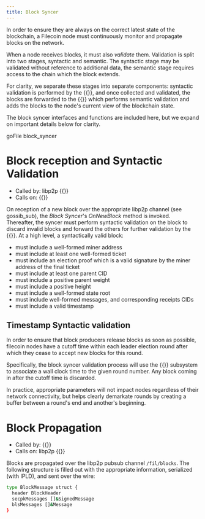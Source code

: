 ```yaml
---
title: Block Syncer
---
```

In order to ensure they are always on the correct latest state of the blockchain,
a Filecoin node must continuously monitor and propagate blocks on the network.

When a node receives blocks, it must also _validate_ them.
Validation is split into two stages, syntactic and semantic.
The syntactic stage may be validated without reference to additional data, the semantic stage requires access to the chain which the block extends.

For clarity, we separate these stages into separate components:
syntactic validation is performed by the {{<sref chainsync>}},
and once collected and validated, the blocks are forwarded
to the {{<sref chain_manager>}} which performs semantic validation and adds the blocks to the node's current view of the blockchain state.

The block syncer interfaces and functions are included here, but we expand on important details below for clarity.

goFile block_syncer

# Block reception and Syntactic Validation

- Called by: libp2p {{<sref chainsync>}}
- Calls on: {{<sref chain_manager>}}

On reception of a new block over the appropriate libp2p channel (see gossib_sub), the _Block Syncer_'s _OnNewBlock_ method is invoked. Thereafter, the syncer must perform syntactic validation on the block to discard invalid blocks and forward the others for further validation by the {{<sref chain_manager>}}. At a high level, a syntactically valid block:

- must include a well-formed miner address
- must include at least one well-formed ticket
- must include an election proof which is a valid signature by the miner address of the final ticket
- must include at least one parent CID
- must include a positive parent weight
- must include a positive height
- must include a well-formed state root
- must include well-formed messages, and corresponding receipts CIDs
- must include a valid timestamp

## Timestamp Syntactic validation

In order to ensure that block producers release blocks as soon as possible, filecoin nodes have a cutoff time within each leader election round after which they cease to accept new blocks for this round.

Specifically, the block syncer validation process will use the {{<sref clock>}} subsystem to associate a wall clock time to the given round number. Any block coming in after the cutoff time is discarded.

In practice, appropriate parameters will not impact nodes regardless of their network connectivity, but helps clearly demarkate rounds by creating a buffer between a round's end and another's beginning.

# Block Propagation

- Called by: {{<sref block_producer>}}
- Calls on: libp2p {{<sref chainsync>}}

Blocks are propagated over the libp2p pubsub channel `/fil/blocks`. The following structure is filled out with the appropriate information, serialized (with IPLD), and sent over the wire:

```sh
type BlockMessage struct {
  header BlockHeader
  secpkMessages []&SignedMessage
  blsMessages []&Message
}
```